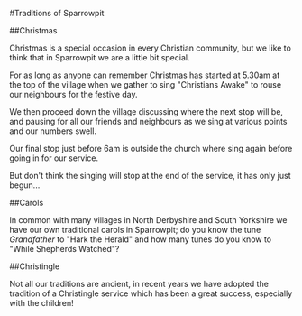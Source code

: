 #Traditions of Sparrowpit

##Christmas

Christmas is a special occasion in every Christian community, but we like to think that in Sparrowpit we are a little bit special.

For as long as anyone can remember Christmas has started at 5.30am at the top of the village when we gather to sing "Christians Awake" to rouse our neighbours for the festive day.

We then proceed down the village discussing where the next stop will be, and pausing for all our friends and neighbours as we sing at various points and our numbers swell. 

Our final stop just before 6am is outside the church where sing again before going in for our service.

But don't think the singing will stop at the end of the service, it has only just begun...

##Carols

In common with many villages in North Derbyshire and South Yorkshire we have our own traditional carols in Sparrowpit; do you know the tune *Grandfather* to "Hark the Herald" and how many tunes do you know to "While Shepherds Watched"?

##Christingle

Not all our traditions are ancient, in recent years we have adopted the tradition of a Christingle service which has been a great success, especially with the children!
